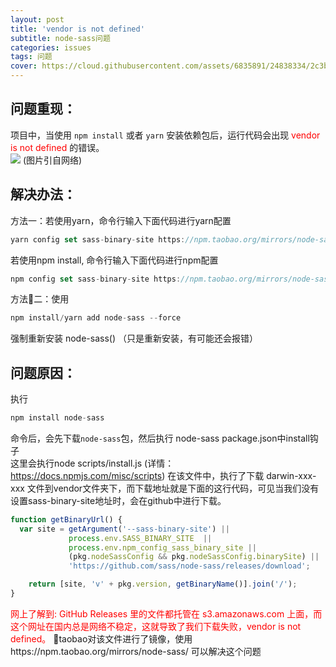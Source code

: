 ```yaml
---
layout: post
title: 'vendor is not defined'
subtitle: node-sass问题
categories: issues
tags: 问题
cover: https://cloud.githubusercontent.com/assets/6835891/24838334/2c3b9fde-1d14-11e7-9b22-768fb3a5c012.png
---
```


## 问题重现：
项目中，当使用 `npm install` 或者 `yarn` 安装依赖包后，运行代码会出现 <font color="red"> vendor is not defined </font>的错误。  
![](https://cloud.githubusercontent.com/assets/6835891/24838334/2c3b9fde-1d14-11e7-9b22-768fb3a5c012.png)
(图片引自网络)
## 解决办法： 
方法一：若使用yarn，命令行输入下面代码进行yarn配置
```js
yarn config set sass-binary-site https://npm.taobao.org/mirrors/node-sass/
```
若使用npm install, 命令行输入下面代码进行npm配置
```js
npm config set sass-binary-site https://npm.taobao.org/mirrors/node-sass/
```
方法二：使用
```js
npm install/yarn add node-sass --force 
```
强制重新安装 node-sass() （只是重新安装，有可能还会报错）
 
## 问题原因：
执行
```js
npm install node-sass
```
命令后，会先下载`node-sass`包，然后执行 node-sass package.json中install钩子  
这里会执行node scripts/install.js (详情：<https://docs.npmjs.com/misc/scripts>)
在该文件中，执行了下载 darwin-xxx-xxx 文件到vendor文件夹下，而下载地址就是下面的这行代码，可见当我们没有设置sass-binary-site地址时，会在github中进行下载。
```js
function getBinaryUrl() {
  var site = getArgument('--sass-binary-site') ||
             process.env.SASS_BINARY_SITE  ||
             process.env.npm_config_sass_binary_site ||
             (pkg.nodeSassConfig && pkg.nodeSassConfig.binarySite) ||
             'https://github.com/sass/node-sass/releases/download';

	return [site, 'v' + pkg.version, getBinaryName()].join('/');
}
```
<font color="red">网上了解到:
 GitHub Releases 里的文件都托管在 s3.amazonaws.com 上面，而这个网址在国内总是网络不稳定，这就导致了我们下载失败，vendor is not defined。</font>
taobao对该文件进行了镜像，使用https://npm.taobao.org/mirrors/node-sass/ 可以解决这个问题
